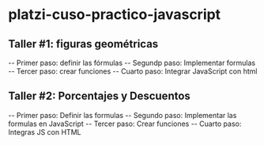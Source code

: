 # platzi-cuso-practico-javascript

## Taller #1: figuras geométricas

-- Primer paso: definir las fórmulas
-- Segundp paso: Implementar formulas
-- Tercer paso: crear funciones
-- Cuarto paso: Integrar JavaScript con html

## Taller #2: Porcentajes y Descuentos

-- Primer paso: Definir las formulas
-- Segundo paso: Implementar las formulas en JavaScript
-- Tercer paso: Crear funciones 
-- Cuarto paso: Integras JS con HTML